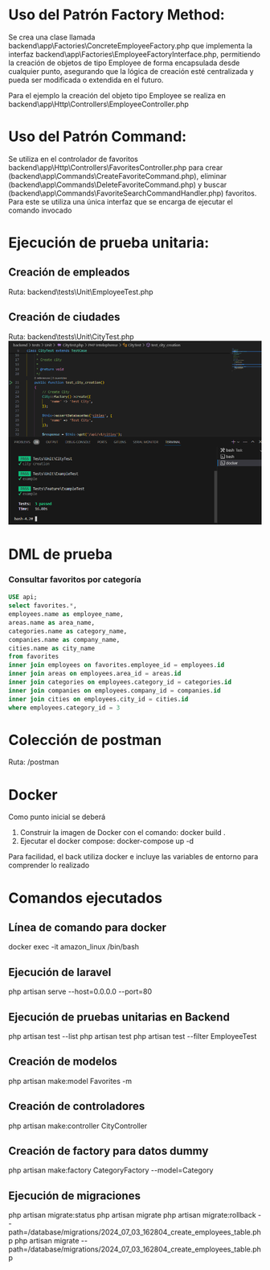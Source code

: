 # Uso del Patrón Factory Method:

Se crea una clase llamada backend\app\Factories\ConcreteEmployeeFactory.php que implementa la interfaz backend\app\Factories\EmployeeFactoryInterface.php, permitiendo la creación de objetos de tipo Employee de forma encapsulada desde cualquier punto, asegurando que la lógica de creación esté centralizada y pueda ser modificada o extendida en el futuro.

Para el ejemplo la creación del objeto tipo Employee se realiza en backend\app\Http\Controllers\EmployeeController.php   


# Uso del Patrón Command:

Se utiliza en el controlador de favoritos backend\app\Http\Controllers\FavoritesController.php para crear (backend\app\Commands\CreateFavoriteCommand.php), eliminar (backend\app\Commands\DeleteFavoriteCommand.php) y buscar (backend\app\Commands\FavoriteSearchCommandHandler.php) favoritos. Para este se utiliza una única interfaz que se encarga de ejecutar el comando invocado 

# Ejecución de prueba unitaria:

## Creación de empleados
Ruta: backend\tests\Unit\EmployeeTest.php

## Creación de ciudades
Ruta: backend\tests\Unit\CityTest.php
![Prueba unitaria](https://github.com/DMBIAM/API-LARAVEL/blob/main/pic/unit_test_create_city.png)

# DML de prueba

### Consultar favoritos por categoría
```sql
USE api;
select favorites.*, 
employees.name as employee_name, 
areas.name as area_name, 
categories.name as category_name, 
companies.name as company_name, 
cities.name as city_name 
from favorites 
inner join employees on favorites.employee_id = employees.id 
inner join areas on employees.area_id = areas.id 
inner join categories on employees.category_id = categories.id 
inner join companies on employees.company_id = companies.id 
inner join cities on employees.city_id = cities.id 
where employees.category_id = 3
```

# Colección de postman
Ruta: /postman 


# Docker
Como punto inicial se deberá 

1. Construir la imagen de Docker con el comando: docker build .
2. Ejecutar el docker compose: docker-compose up -d

Para facilidad, el back utiliza docker e incluye las variables de entorno para comprender lo realizado

# Comandos ejecutados

## Línea de comando para docker
docker exec -it amazon_linux /bin/bash

## Ejecución de laravel
php artisan serve --host=0.0.0.0 --port=80

## Ejecución de pruebas unitarias en Backend
php artisan test --list
php artisan test
php artisan test --filter EmployeeTest

## Creación de modelos
php artisan make:model Favorites -m

## Creación de controladores
php artisan make:controller CityController

## Creación de factory para datos dummy
php artisan make:factory CategoryFactory --model=Category

## Ejecución de migraciones
php artisan migrate:status
php artisan migrate 
php artisan migrate:rollback --path=/database/migrations/2024_07_03_162804_create_employees_table.php
php artisan migrate --path=/database/migrations/2024_07_03_162804_create_employees_table.php
